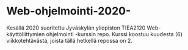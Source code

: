 # Web-ohjelmointi-2020-
Kesällä 2020 suoritettu Jyväskylän yliopiston TIEA2120 Web-käyttöliittymien ohjelmointi -kurssin repo. Kurssi koostuu kuudesta (6) viikkotehtävästä, joista tällä hetkellä repossa on 2.

